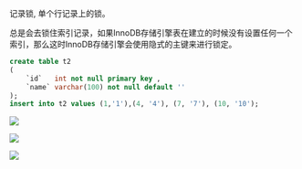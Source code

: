 记录锁,  单个行记录上的锁。

总是会去锁住索引记录，如果InnoDB存储引擎表在建立的时候没有设置任何一个索引，那么这时InnoDB存储引擎会使用隐式的主键来进行锁定。



```sql
create table t2
(
    `id`   int not null primary key ,
    `name` varchar(100) not null default ''
);
insert into t2 values (1,'1'),(4, '4'), (7, '7'), (10, '10');

```

![](https://youpaiyun.zongqilive.cn/image/20200226120946.png)

![](https://youpaiyun.zongqilive.cn/image/20200226120959.png)

![](https://youpaiyun.zongqilive.cn/image/20200226121019.png)





























